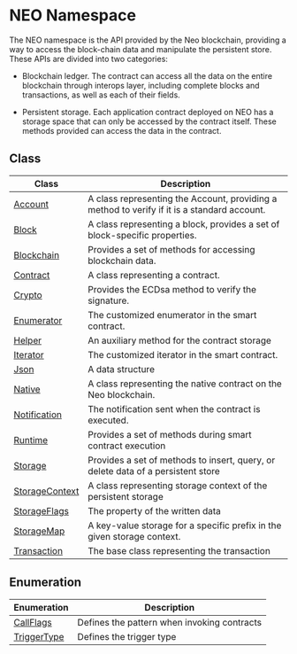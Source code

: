 # NEO Namespace

The NEO namespace is the API provided by the Neo blockchain, providing a way to access the block-chain data and manipulate the persistent store. These APIs are divided into two categories:

- Blockchain ledger. The contract can access all the data on the entire blockchain through interops layer, including complete blocks and transactions, as well as each of their fields.

- Persistent storage. Each application contract deployed on NEO has a storage space that can only be accessed by the contract itself. These methods provided can access the data in the contract.

## Class

| Class | Description |
| ---------------------------------------- | ---------------------- |
| [Account](neo/Account.md)          | A class representing the Account, providing a method to verify if it is a standard account. |
| [Block](neo/Block.md)              | A class representing a block, provides a set of block-specific properties. |
| [Blockchain](neo/Blockchain.md)    | Provides a set of methods for accessing blockchain data.    |
| [Contract](neo/Contract.md)        | A class representing a contract.                |
| [Crypto](neo/Crypto.md) | Provides the ECDsa method to verify the signature. |
| [Enumerator](neo/Enumerator.md) | The customized enumerator in the smart contract. |
| [Helper](neo/Helper.md) | An auxiliary method for the contract storage |
| [Iterator](neo/Iterator.md) | The customized iterator in the smart contract. |
| [Json](neo/Json.md) | A data structure |
| [Native](neo/Native.md) | A class representing the native contract on the Neo blockchain. |
| [Notification](neo/Notification.md) | The notification sent when the contract is executed. |
| [Runtime](neo/Runtime.md)          | Provides a set of methods during smart contract execution   |
| [Storage](neo/Storage.md)          | Provides a set of methods to insert, query, or delete data of a persistent store   |
| [StorageContext](neo/StorageContext.md) | A class representing storage context of the persistent storage |
| [StorageFlags](neo/StorageFlags.md) | The property of the written data |
| [StorageMap](neo/StorageMap.md) | A key-value storage for a specific prefix in the given storage context. |
| [Transaction](neo/Transaction.md)  |  The base class representing the transaction            |

## Enumeration

| Enumeration | Description |
| ---------------------------------------- | ----------------------- |
| [CallFlags](neo/CallFlags.md) | Defines the pattern when invoking contracts |
| [TriggerType](neo/TriggerType.md) | Defines the trigger type |
